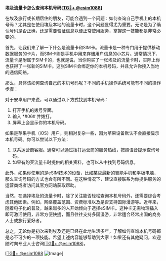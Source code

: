 **埃及流量卡怎么查询本机号码[[TG💪+ @esim1088](https://t.me/s/esim1088)]**

在埃及旅行或长期居住的朋友，可能会遇到一个问题：如何查询自己手机上的本机号码？尤其是在使用埃及本地的流量卡时，这个问题显得尤为重要。无论是为了确认号码是否正确，还是需要验证信息以便正常使用服务，掌握这一技能都是非常必要的。

首先，让我们来了解一下什么是流量卡和SIM卡。流量卡是一种专门用于提供移动数据服务的卡片，而SIM卡则是手机中用来存储用户信息的小芯片。通常情况下，流量卡是附属于SIM卡的，也就是说，当你购买了一张埃及的流量卡时，实际上你也获得了一张新的SIM卡。这张SIM卡会绑定你的本机号码，并且允许你接入当地的通信网络。

那么，具体该如何查询自己的本机号码呢？不同的手机操作系统可能有不同的操作步骤：

对于安卓用户来说，可以通过以下方式找到本机号码：
1. 打开手机的拨号界面。
2. 输入 *#06# 并拨打。
3. 屏幕上会显示你的本机号码。

如果是苹果手机（iOS）用户，则相对复杂一些，因为苹果设备默认不会直接显示本机号码。你可以尝试以下方法：
1. 联系运营商客服。通常可以通过拨打运营商的服务热线，按照语音提示查询号码。
2. 如果有购买流量卡时提供的相关资料，也可以从中找到号码信息。

此外，如果你使用的是eSIM技术的设备，比如某些最新的智能手机和平板电脑，那么查询号码的方式也会有所不同。在这种情况下，建议直接联系为你提供服务的运营商或者访问其官方网站获取帮助。

当然，在选择埃及的流量卡时，除了关注能否轻松查询本机号码外，还需要综合考虑其他因素。例如，网络覆盖范围、资费标准以及是否支持国际漫游等。近年来，随着电子化的普及，越来越多的人开始倾向于选择eSIM卡。这种卡无需物理插入即可激活使用，非常方便快捷，而且往往支持多国漫游，非常适合经常出国的商务人士或旅行爱好者。

总之，无论你是初次来到埃及还是已经在此地生活多年，了解如何查询本机号码都是必不可少的一项技能。希望上述内容能够帮助到大家！如果还有其他疑问，欢迎随时向专业人士咨询[[TG💪+ @esim1088](https://t.me/s/esim1088)]。

[[TG💪+ @esim1088](https://t.me/s/esim1088) ![Image](https://i.postimg.cc/4NQfJmqS/Snipaste-2025-05-13-00-14-12.png)]